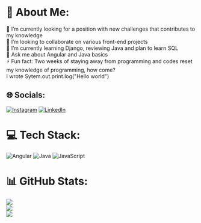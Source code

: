 # 💫 About Me:
🔭 I’m currently looking for a position with new challenges that contributes to my knowledge<br>👯 I’m looking to collaborate on various front-end projects<br>🌱 I’m currently learning Django, reviewing Java and plan to learn SQL<br>💬 Ask me about Angular and Java basics<br>⚡ Fun fact: Two weeks of staying away from programming and codes reset my knowledge of programming, how come? <br> I wrote Sytem.out.print.log("Hello world")


## 🌐 Socials:
[![Instagram](https://img.shields.io/badge/Instagram-%23E4405F.svg?logo=Instagram&logoColor=white)](https://instagram.com/yzdn_absii) [![LinkedIn](https://img.shields.io/badge/LinkedIn-%230077B5.svg?logo=linkedin&logoColor=white)](https://linkedin.com/in/yzabbasi) 

# 💻 Tech Stack:
![Angular](https://img.shields.io/badge/angular-%23DD0031.svg?style=for-the-badge&logo=angular&logoColor=white) ![Java](https://img.shields.io/badge/java-%23ED8B00.svg?style=for-the-badge&logo=java&logoColor=white) ![JavaScript](https://img.shields.io/badge/javascript-%23323330.svg?style=for-the-badge&logo=javascript&logoColor=%23F7DF1E)
# 📊 GitHub Stats:
![](https://github-readme-stats.vercel.app/api?username=Yz-Abbasi&theme=synthwave&hide_border=false&include_all_commits=false&count_private=false)<br/>
![](https://github-readme-streak-stats.herokuapp.com/?user=Yz-Abbasi&theme=synthwave&hide_border=false)<br/>
![](https://github-readme-stats.vercel.app/api/top-langs/?username=Yz-Abbasi&theme=synthwave&hide_border=false&include_all_commits=false&count_private=false&layout=compact)

<!-- Proudly created with GPRM ( https://gprm.itsvg.in ) -->
